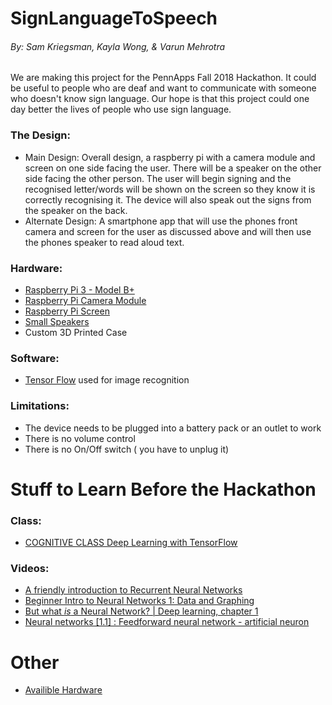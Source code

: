 # SignLanguageToSpeech
###### By: Sam Kriegsman, Kayla Wong, & Varun Mehrotra

We are making this project for the PennApps Fall 2018 Hackathon. It could be useful to people who are deaf and want to communicate with someone who doesn't know sign language. Our hope is that this project could one day better the lives of people who use sign language.

### The Design:
- Main Design: Overall design, a raspberry pi with a camera module and screen on one side facing the user. There will be a speaker on the other side facing the other person. The user will begin signing and the recognised letter/words will be shown on the screen so they know it is correctly recognising it. The device will also speak out the signs from the speaker on the back.
- Alternate Design: A smartphone app that will use the phones front camera and screen for the user as discussed above and will then use the phones speaker to read aloud text.

### Hardware:
- [Raspberry Pi 3 - Model B+](https://www.adafruit.com/product/3775?src=raspberrypi)
- [Raspberry Pi Camera Module](https://www.adafruit.com/product/3099?src=raspberrypi)
- [Raspberry Pi Screen](https://www.amazon.com/UCTRONICS-Display-Touch-Screen-Raspberry/dp/B076M399XX)
- [Small Speakers](https://www.amazon.com/Speaker-Computer-Powered-Multimedia-Notebook/dp/B075M7FHM1)
- Custom 3D Printed Case

### Software:
- [Tensor Flow](https://www.tensorflow.org/) used for image recognition

### Limitations:
- The device needs to be plugged into a battery pack or an outlet to work
- There is no volume control
- There is no On/Off switch ( you have to unplug it)



# Stuff to Learn Before the Hackathon

### Class:
- [COGNITIVE CLASS Deep Learning with TensorFlow](https://cognitiveclass.ai/courses/deep-learning-tensorflow/)

### Videos:
- [A friendly introduction to Recurrent Neural Networks](https://www.youtube.com/watch?v=UNmqTiOnRfg&list=PLs8w1Cdi-zvavXlPXEAsWIh4Cgh83pZPO)
- [Beginner Intro to Neural Networks 1: Data and Graphing](https://www.youtube.com/watch?v=ZzWaow1Rvho&list=PLxt59R_fWVzT9bDxA76AHm3ig0Gg9S3So)
- [But what *is* a Neural Network? | Deep learning, chapter 1](https://www.youtube.com/watch?v=aircAruvnKk&list=PLZHQObOWTQDNU6R1_67000Dx_ZCJB-3pi)
- [Neural networks [1.1] : Feedforward neural network - artificial neuron](https://www.youtube.com/watch?v=SGZ6BttHMPw&list=PL6Xpj9I5qXYEcOhn7TqghAJ6NAPrNmUBH)


# Other
- [Availible Hardware](http://hardware.pennapps.com/)

